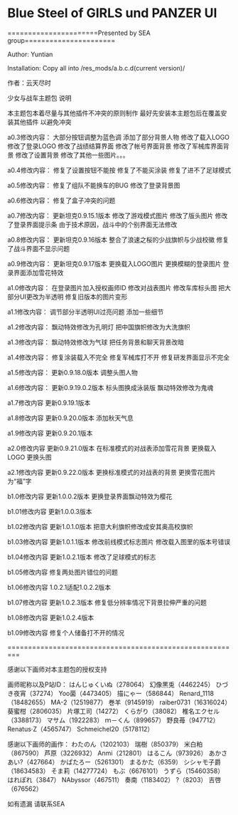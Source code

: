 ﻿# Blue Steel of GIRLS und PANZER UI

======================Presented by SEA group======================

Author: Yuntian

Installation: 
Copy all into /res_mods/a.b.c.d(current version)/

作者：云天尽时

少女与战车主题包 说明

本主题包本着尽量与其他插件不冲突的原则制作
最好先安装本主题包后在覆盖安装其他插件
以避免冲突

a0.3修改内容：
大部分按钮调整为蓝色调
添加了部分背景人物
修改了载入LOGO
修改了登录LOGO
修改了战绩结算界面
修改了帐号界面背景
修改了军械库界面背景
修改了设置背景
修改了其他一些图片。。。

a0.4修改内容：
修复了设置按钮不能按
修复了不能买涂装
修复了进不了足球模式

a0.5修改内容：
修复了组队不能换车的BUG
修改了登录背景图

a0.6修改内容：
修复了盒子冲突的问题

a0.7修改内容：
更新坦克0.9.15.1版本
修改了游戏模式图片
修改了版头图片
修改了登录界面提示条
由于技术原因，战斗中的个别界面无法修改

a0.8修改内容：
更新坦克0.9.16版本
整合了浪速之桜的少战旗帜与少战校徽
修复了战斗界面不显示问题

a0.9修改内容：
更新坦克0.9.17版本
更换载入LOGO图片
更换模糊的登录图片
登录界面添加雪花特效

a1.0修改内容：
在登录图片加入授权画师ID
修改对战表图片
修改车库标头图
把大部分UI更改为半透明
修复旧版本的图片变形

a1.1修改内容：
调节部分半透明UI过亮问题
添加一些细节

a1.2修改内容：
飘动特效修改为孔明灯
把中国旗帜修改为大洗旗帜

a1.3修改内容：
飘动特效修改为气球
把任务背景和聊天背景改暗

a1.4修改内容：
修复涂装载入不完全
修复军械库打不开
修复研发界面显示不完全

a1.5修改内容：
更新0.9.18.0版本
调整头图人物

a1.6修改内容：
更新0.9.19.0.2版本
标头图换成泳装版
飘动特效修改为鬼魂

a1.7修改内容
更新0.9.19.1版本

a1.8修改内容
更新0.9.20.0版本
添加秋天气息

a1.9修改内容
更新0.9.20.1版本

a2.0修改内容
更新0.9.21.0版本
在标准模式的对战表添加雪花背景
更换载入LOGO
更换头图

a2.1修改内容
更新0.9.22.0版本
更换标准模式的对战表的背景
更换雪花图片为“福”字

b1.0修改内容
更新1.0.0.2版本
更换登录界面飘动特效为樱花

b1.01修改内容
更新1.0.0.3版本

b1.02修改内容
更新1.0.1.0版本
把意大利旗帜修改成安其奥高校旗帜

b1.03修改内容
更新1.0.1.1版本
修改前线模式标志图片
修改载入图里的版本号错误

b1.04修改内容
更新1.0.2.1版本
修改了足球模式的标志

b1.05修改内容
修复两处图片错位的问题

b1.06修改内容
1.0.2.1适配1.0.2.2版本

b1.07修改内容
更新1.0.2.3版本
修复低分辨率情况下背景拉伸严重的问题

b1.08修改内容
更新1.0.2.4版本

b1.09修改内容
修复个人储备打不开的情况


=========================================================


感谢以下画师对本主题包的授权支持

画师昵称以及P站ID：
はんじゅくいぬ（278064）
幻像黒兎（4462245）
ひづき夜宵（37274）
Yoo菌（4473405）
描にゃー（586844）
Renard_1118（18482655）
MA-2（12519877）
巻羊（9145919）
raiber0731（16316024）
葵蜜柑（2806035）
片塚工司（14272）
くらがり（38082）
椎名エクセル（3388173）
マサム（1922283）
ｍ－くん（899657）
野良苺（947712）
Renatus·Z（4565747）
Schmeichel20（5178112）



感谢以下画师的画作：
わたのん（1202103）
瑞樹（850379）
米白粕（867590）
芦原（3226932）
Anmi（212801）
はるこん（973926）
あかさあい?（427664）
かぱたろー（5261301）
まるかた（6359）
シシャモ子爵（18634583）
そま莉（14277724）
もぶ（6676101）
うずら（15460358）
はれぽれ（3847）
NAbyssor（467511）
奏南（1183402）
?（8203）
吉啓（676562）



如有遗漏 请联系SEA

